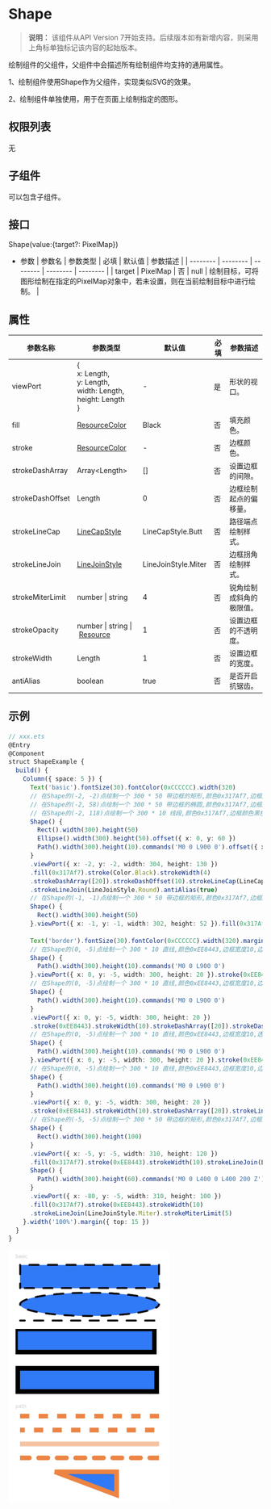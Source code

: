 # Shape

>  **说明：**
> 该组件从API Version 7开始支持。后续版本如有新增内容，则采用上角标单独标记该内容的起始版本。


绘制组件的父组件，父组件中会描述所有绘制组件均支持的通用属性。


1、绘制组件使用Shape作为父组件，实现类似SVG的效果。


2、绘制组件单独使用，用于在页面上绘制指定的图形。


## 权限列表

无


## 子组件

可以包含子组件。


## 接口

Shape(value:{target?: PixelMap})

- 参数
  | 参数名 | 参数类型 | 必填 | 默认值 | 参数描述 | 
  | -------- | -------- | -------- | -------- | -------- |
  | target | PixelMap | 否 | null | 绘制目标，可将图形绘制在指定的PixelMap对象中，若未设置，则在当前绘制目标中进行绘制。 | 


## 属性

| 参数名称 | 参数类型 | 默认值 | 必填 | 参数描述 |
| -------- | -------- | -------- | -------- | -------- |
| viewPort | {<br/>x:&nbsp;Length,<br/>y:&nbsp;Length,<br/>width:&nbsp;Length,<br/>height:&nbsp;Length<br/>} | - | 是 | 形状的视口。 |
| fill | [ResourceColor](../../ui/ts-types.md) | Black | 否 | 填充颜色。 |
| stroke | [ResourceColor](../../ui/ts-types.md) | - | 否 | 边框颜色。 |
| strokeDashArray | Array&lt;Length&gt; | [] | 否 | 设置边框的间隙。 |
| strokeDashOffset | Length | 0 | 否 | 边框绘制起点的偏移量。 |
| strokeLineCap | [LineCapStyle](ts-appendix-enums.md#linecapstyle) | LineCapStyle.Butt | 否 | 路径端点绘制样式。 |
| strokeLineJoin | [LineJoinStyle](ts-appendix-enums.md#linejoinstyle) | LineJoinStyle.Miter | 否 | 边框拐角绘制样式。 |
| strokeMiterLimit | number&nbsp;\|&nbsp;string | 4 | 否 | 锐角绘制成斜角的极限值。 |
| strokeOpacity | number&nbsp;\|&nbsp;string&nbsp;\|&nbsp;[Resource](../../ui/ts-types.md#resource类型) | 1 | 否 | 设置边框的不透明度。 |
| strokeWidth | Length | 1 | 否 | 设置边框的宽度。 |
| antiAlias | boolean | true | 否 | 是否开启抗锯齿。 |

## 示例

```ts
// xxx.ets
@Entry
@Component
struct ShapeExample {
  build() {
    Column({ space: 5 }) {
      Text('basic').fontSize(30).fontColor(0xCCCCCC).width(320)
      // 在Shape的(-2, -2)点绘制一个 300 * 50 带边框的矩形,颜色0x317Af7,边框颜色黑色,边框宽度4,边框间隙20,向左偏移10,尖端样式圆角,拐角样式圆角,抗锯齿(默认开启)
      // 在Shape的(-2, 58)点绘制一个 300 * 50 带边框的椭圆,颜色0x317Af7,边框颜色黑色,边框宽度4,边框间隙20,向左偏移10,尖端样式圆角,拐角样式圆角,抗锯齿(默认开启)
      // 在Shape的(-2, 118)点绘制一个 300 * 10 线段,颜色0x317Af7,边框颜色黑色,宽度4,间隙20,向左偏移10,尖端样式圆角,拐角样式圆角,抗锯齿(默认开启)
      Shape() {
        Rect().width(300).height(50)
        Ellipse().width(300).height(50).offset({ x: 0, y: 60 })
        Path().width(300).height(10).commands('M0 0 L900 0').offset({ x: 0, y: 120 })
      }
      .viewPort({ x: -2, y: -2, width: 304, height: 130 })
      .fill(0x317Af7).stroke(Color.Black).strokeWidth(4)
      .strokeDashArray([20]).strokeDashOffset(10).strokeLineCap(LineCapStyle.Round)
      .strokeLineJoin(LineJoinStyle.Round).antiAlias(true)
      // 在Shape的(-1, -1)点绘制一个 300 * 50 带边框的矩形,颜色0x317Af7,边框颜色黑色,边框宽度2
      Shape() {
        Rect().width(300).height(50)
      }.viewPort({ x: -1, y: -1, width: 302, height: 52 }).fill(0x317Af7).stroke(Color.Black).strokeWidth(2)

      Text('border').fontSize(30).fontColor(0xCCCCCC).width(320).margin({top:30})
      // 在Shape的(0, -5)点绘制一个 300 * 10 直线,颜色0xEE8443,边框宽度10,边框间隙20
      Shape() {
        Path().width(300).height(10).commands('M0 0 L900 0')
      }.viewPort({ x: 0, y: -5, width: 300, height: 20 }).stroke(0xEE8443).strokeWidth(10).strokeDashArray([20])
      // 在Shape的(0, -5)点绘制一个 300 * 10 直线,颜色0xEE8443,边框宽度10,边框间隙20,向左偏移10
      Shape() {
        Path().width(300).height(10).commands('M0 0 L900 0')
      }
      .viewPort({ x: 0, y: -5, width: 300, height: 20 })
      .stroke(0xEE8443).strokeWidth(10).strokeDashArray([20]).strokeDashOffset(10)
      // 在Shape的(0, -5)点绘制一个 300 * 10 直线,颜色0xEE8443,边框宽度10,透明度0.5
      Shape() {
        Path().width(300).height(10).commands('M0 0 L900 0')
      }.viewPort({ x: 0, y: -5, width: 300, height: 20 }).stroke(0xEE8443).strokeWidth(10).strokeOpacity(0.5)
      // 在Shape的(0, -5)点绘制一个 300 * 10 直线,颜色0xEE8443,边框宽度10,边框间隙20,向左偏移10,尖端样式圆角
      Shape() {
        Path().width(300).height(10).commands('M0 0 L900 0')
      }
      .viewPort({ x: 0, y: -5, width: 300, height: 20 })
      .stroke(0xEE8443).strokeWidth(10).strokeDashArray([20]).strokeLineCap(LineCapStyle.Round)
      // 在Shape的(-5, -5)点绘制一个 300 * 50 带边框的矩形,颜色0x317Af7,边框宽度10,边框颜色0xEE8443,拐角样式圆角
      Shape() {
        Rect().width(300).height(100)
      }
      .viewPort({ x: -5, y: -5, width: 310, height: 120 })
      .fill(0x317Af7).stroke(0xEE8443).strokeWidth(10).strokeLineJoin(LineJoinStyle.Round)
      Shape() {
        Path().width(300).height(60).commands('M0 0 L400 0 L400 200 Z')
      }
      .viewPort({ x: -80, y: -5, width: 310, height: 100 })
      .fill(0x317Af7).stroke(0xEE8443).strokeWidth(10)
      .strokeLineJoin(LineJoinStyle.Miter).strokeMiterLimit(5)
    }.width('100%').margin({ top: 15 })
  }
}
```

![zh-cn_image_0000001184628104](figures/zh-cn_image_0000001184628104.png)
